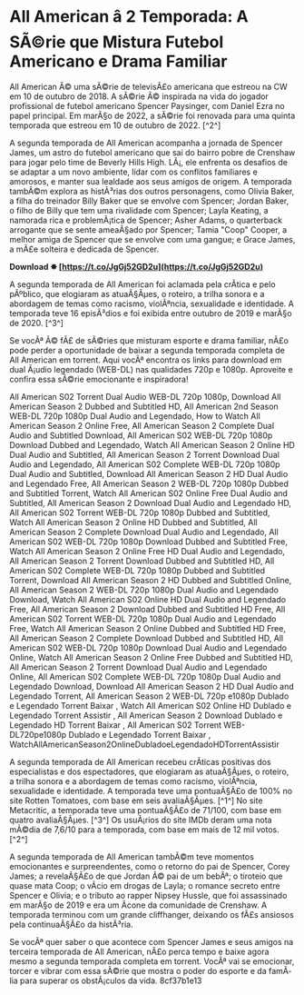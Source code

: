 # All American â 2 Temporada: A SÃ©rie que Mistura Futebol Americano e Drama Familiar
 
All American Ã© uma sÃ©rie de televisÃ£o americana que estreou na CW em 10 de outubro de 2018. A sÃ©rie Ã© inspirada na vida do jogador profissional de futebol americano Spencer Paysinger, com Daniel Ezra no papel principal. Em marÃ§o de 2022, a sÃ©rie foi renovada para uma quinta temporada que estreou em 10 de outubro de 2022. [^2^]
 
A segunda temporada de All American acompanha a jornada de Spencer James, um astro do futebol americano que sai do bairro pobre de Crenshaw para jogar pelo time de Beverly Hills High. LÃ¡, ele enfrenta os desafios de se adaptar a um novo ambiente, lidar com os conflitos familiares e amorosos, e manter sua lealdade aos seus amigos de origem. A temporada tambÃ©m explora as histÃ³rias dos outros personagens, como Olivia Baker, a filha do treinador Billy Baker que se envolve com Spencer; Jordan Baker, o filho de Billy que tem uma rivalidade com Spencer; Layla Keating, a namorada rica e problemÃ¡tica de Spencer; Asher Adams, o quarterback arrogante que se sente ameaÃ§ado por Spencer; Tamia "Coop" Cooper, a melhor amiga de Spencer que se envolve com uma gangue; e Grace James, a mÃ£e solteira e dedicada de Spencer.
 
**Download ✸ [https://t.co/JgGj52GD2u](https://t.co/JgGj52GD2u)**


 
A segunda temporada de All American foi aclamada pela crÃ­tica e pelo pÃºblico, que elogiaram as atuaÃ§Ãµes, o roteiro, a trilha sonora e a abordagem de temas como racismo, violÃªncia, sexualidade e identidade. A temporada teve 16 episÃ³dios e foi exibida entre outubro de 2019 e marÃ§o de 2020. [^3^]
 
Se vocÃª Ã© fÃ£ de sÃ©ries que misturam esporte e drama familiar, nÃ£o pode perder a oportunidade de baixar a segunda temporada completa de All American em torrent. Aqui vocÃª encontra os links para download em dual Ã¡udio legendado (WEB-DL) nas qualidades 720p e 1080p. Aproveite e confira essa sÃ©rie emocionante e inspiradora!
 
All American S02 Torrent Dual Audio WEB-DL 720p 1080p,  Download All American Season 2 Dubbed and Subtitled HD,  All American 2nd Season WEB-DL 720p 1080p Dual Audio and Legendado,  How to Watch All American Season 2 Online Free,  All American Season 2 Complete Dual Audio and Subtitled Download,  All American S02 WEB-DL 720p 1080p Download Dubbed and Legendado,  Watch All American Season 2 Online HD Dual Audio and Subtitled,  All American Season 2 Torrent Download Dual Audio and Legendado,  All American S02 Complete WEB-DL 720p 1080p Dual Audio and Subtitled,  Download All American Season 2 HD Dual Audio and Legendado Free,  All American Season 2 WEB-DL 720p 1080p Dubbed and Subtitled Torrent,  Watch All American S02 Online Free Dual Audio and Subtitled,  All American Season 2 Download Dual Audio and Legendado HD,  All American S02 Torrent WEB-DL 720p 1080p Dubbed and Subtitled,  Watch All American Season 2 Online HD Dubbed and Subtitled,  All American Season 2 Complete Download Dual Audio and Legendado,  All American S02 WEB-DL 720p 1080p Download Dubbed and Subtitled Free,  Watch All American Season 2 Online Free HD Dual Audio and Legendado,  All American Season 2 Torrent Download Dubbed and Subtitled HD,  All American S02 Complete WEB-DL 720p 1080p Dubbed and Subtitled Torrent,  Download All American Season 2 HD Dubbed and Subtitled Online,  All American Season 2 WEB-DL 720p 1080p Dual Audio and Legendado Download,  Watch All American S02 Online HD Dual Audio and Legendado Free,  All American Season 2 Download Dubbed and Subtitled HD Free,  All American S02 Torrent WEB-DL 720p 1080p Dual Audio and Legendado Free,  Watch All American Season 2 Online Dubbed and Subtitled HD Free,  All American Season 2 Complete Download Dubbed and Subtitled HD,  All American S02 WEB-DL 720p 1080p Download Dual Audio and Legendado Online,  Watch All American Season 2 Online Free Dubbed and Subtitled HD,  All American Season 2 Torrent Download Dual Audio and Legendado Online,  All American S02 Complete WEB-DL 720p 1080p Dual Audio and Legendado Download,  Download All American Season 2 HD Dual Audio and Legendado Torrent,  All American Season 2 WEB-DL 720p e1080p Dublado e Legendado Torrent Baixar ,  Watch All American S02 Online HD Dublado e Legendado Torrent Assistir ,  All American Season 2 Download Dublado e Legendado HD Torrent Baixar ,  All American S02 Torrent WEB-DL720pe1080p Dublado e Legendado Torrent Baixar ,  WatchAllAmericanSeason2OnlineDubladoeLegendadoHDTorrentAssistir
  
A segunda temporada de All American recebeu crÃ­ticas positivas dos especialistas e dos espectadores, que elogiaram as atuaÃ§Ãµes, o roteiro, a trilha sonora e a abordagem de temas como racismo, violÃªncia, sexualidade e identidade. A temporada teve uma pontuaÃ§Ã£o de 100% no site Rotten Tomatoes, com base em seis avaliaÃ§Ãµes. [^1^] No site Metacritic, a temporada teve uma pontuaÃ§Ã£o de 71/100, com base em quatro avaliaÃ§Ãµes. [^3^] Os usuÃ¡rios do site IMDb deram uma nota mÃ©dia de 7,6/10 para a temporada, com base em mais de 12 mil votos. [^2^]
 
A segunda temporada de All American tambÃ©m teve momentos emocionantes e surpreendentes, como o retorno do pai de Spencer, Corey James; a revelaÃ§Ã£o de que Jordan Ã© pai de um bebÃª; o tiroteio que quase mata Coop; o vÃ­cio em drogas de Layla; o romance secreto entre Spencer e Olivia; e o tributo ao rapper Nipsey Hussle, que foi assassinado em marÃ§o de 2019 e era um Ã­cone da comunidade de Crenshaw. A temporada terminou com um grande cliffhanger, deixando os fÃ£s ansiosos pela continuaÃ§Ã£o da histÃ³ria.
 
Se vocÃª quer saber o que acontece com Spencer James e seus amigos na terceira temporada de All American, nÃ£o perca tempo e baixe agora mesmo a segunda temporada completa em torrent. VocÃª vai se emocionar, torcer e vibrar com essa sÃ©rie que mostra o poder do esporte e da famÃ­lia para superar os obstÃ¡culos da vida.
 8cf37b1e13
 
